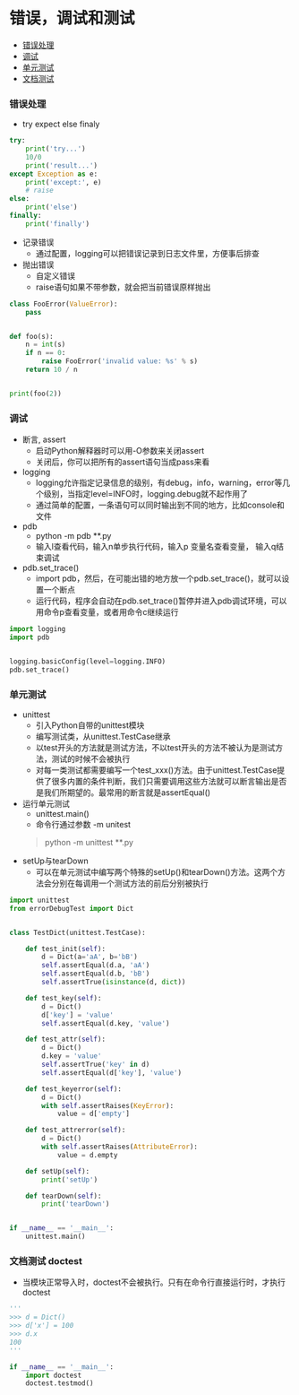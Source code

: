 # 错误，调试和测试

- [错误处理](#error-handle)
- [调试](#debug)
- [单元测试](#unit-testing)
- [文档测试](#document-test)


<div id="error-handle"></div>

### 错误处理
- try expect else finaly
```python
try:
    print('try...')
    10/0
    print('result...')
except Exception as e:
    print('except:', e)
    # raise
else:
    print('else')
finally:
    print('finally')
```

- 记录错误
    - 通过配置，logging可以把错误记录到日志文件里，方便事后排查
- 抛出错误
    - 自定义错误
    - raise语句如果不带参数，就会把当前错误原样抛出
```python
class FooError(ValueError):
    pass


def foo(s):
    n = int(s)
    if n == 0:
        raise FooError('invalid value: %s' % s)
    return 10 / n


print(foo(2))
```

<div id="debug"></div>

### 调试
- 断言, assert
    - 启动Python解释器时可以用-O参数来关闭assert
    - 关闭后，你可以把所有的assert语句当成pass来看
- logging
    - logging允许指定记录信息的级别，有debug，info，warning，error等几个级别，当指定level=INFO时，logging.debug就不起作用了
    - 通过简单的配置，一条语句可以同时输出到不同的地方，比如console和文件
- pdb
    - python -m pdb **.py
    - 输入l查看代码，输入n单步执行代码，输入p 变量名查看变量， 输入q结束调试
- pdb.set_trace()
    - import pdb，然后，在可能出错的地方放一个pdb.set_trace()，就可以设置一个断点
    - 运行代码，程序会自动在pdb.set_trace()暂停并进入pdb调试环境，可以用命令p查看变量，或者用命令c继续运行
```python
import logging
import pdb


logging.basicConfig(level=logging.INFO)
pdb.set_trace()
```

<div id="unit-testing"></div>

### 单元测试
- unittest
    - 引入Python自带的unittest模块
    - 编写测试类，从unittest.TestCase继承
    - 以test开头的方法就是测试方法，不以test开头的方法不被认为是测试方法，测试的时候不会被执行
    - 对每一类测试都需要编写一个test_xxx()方法。由于unittest.TestCase提供了很多内置的条件判断，我们只需要调用这些方法就可以断言输出是否是我们所期望的。最常用的断言就是assertEqual()
- 运行单元测试
    - unittest.main()
    - 命令行通过参数 -m unitest
    > python -m unittest **.py
- setUp与tearDown
    - 可以在单元测试中编写两个特殊的setUp()和tearDown()方法。这两个方法会分别在每调用一个测试方法的前后分别被执行
```python
import unittest
from errorDebugTest import Dict


class TestDict(unittest.TestCase):

    def test_init(self):
        d = Dict(a='aA', b='bB')
        self.assertEqual(d.a, 'aA')
        self.assertEqual(d.b, 'bB')
        self.assertTrue(isinstance(d, dict))

    def test_key(self):
        d = Dict()
        d['key'] = 'value'
        self.assertEqual(d.key, 'value')

    def test_attr(self):
        d = Dict()
        d.key = 'value'
        self.assertTrue('key' in d)
        self.assertEqual(d['key'], 'value')

    def test_keyerror(self):
        d = Dict()
        with self.assertRaises(KeyError):
            value = d['empty']

    def test_attrerror(self):
        d = Dict()
        with self.assertRaises(AttributeError):
            value = d.empty

    def setUp(self):
        print('setUp')

    def tearDown(self):
        print('tearDown')


if __name__ == '__main__':
    unittest.main()
```

<div id="document-test"></div>

### 文档测试 doctest
- 当模块正常导入时，doctest不会被执行。只有在命令行直接运行时，才执行doctest
```python
'''
>>> d = Dict()
>>> d['x'] = 100
>>> d.x
100
'''

if __name__ == '__main__':
    import doctest
    doctest.testmod()
```